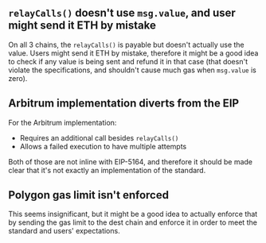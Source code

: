 ## `relayCalls()` doesn't use `msg.value`, and user might send it ETH by mistake
On all 3 chains, the `relayCalls()` is payable but doesn't actually use the value.
Users might send it ETH by mistake, therefore it might be a good idea to check if any value is being sent and refund it in that case (that doesn't violate the specifications, and shouldn't cause much gas when `msg.value` is zero).

## Arbitrum implementation diverts from the EIP
For the Arbitrum implementation:
* Requires an additional call besides `relayCalls()`
* Allows a failed execution to have multiple attempts

Both of those are not inline with EIP-5164, and therefore it should be made clear that it's not exactly an implementation of the standard.

## Polygon gas limit isn't enforced
This seems insignificant, but it might be a good idea to actually enforce that by sending the gas limit to the dest chain and enforce it in order to meet the standard and users' expectations.